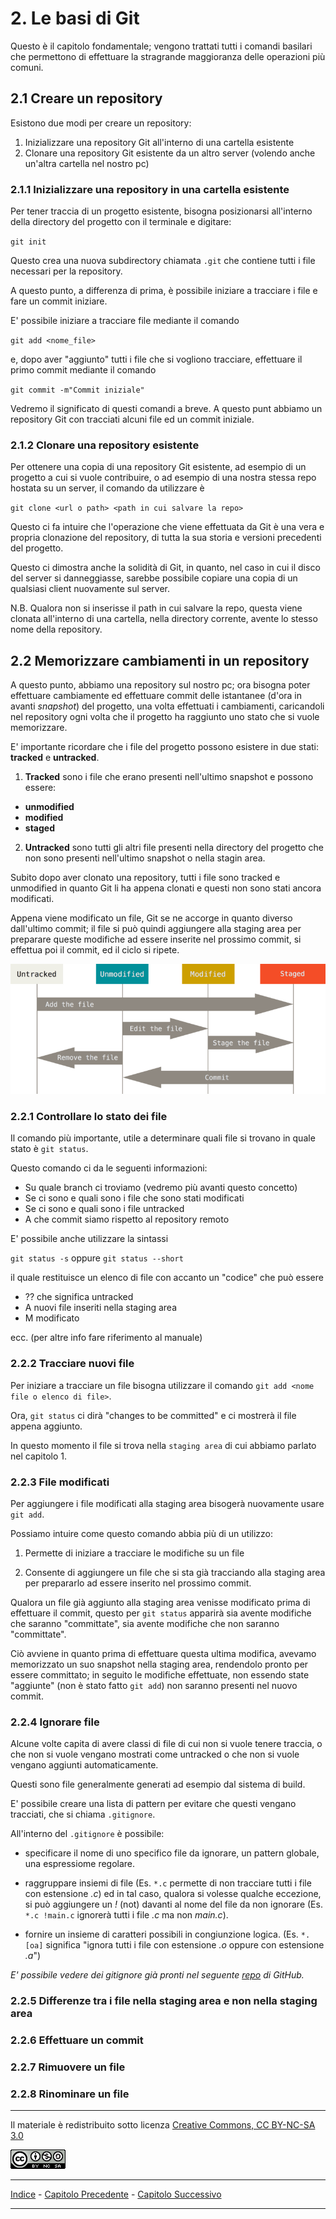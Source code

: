 # 2. Le basi di Git

Questo è il capitolo fondamentale; vengono trattati tutti i comandi basilari che permettono di effettuare la stragrande maggioranza delle operazioni più comuni.

## 2.1 Creare un repository

Esistono due modi per creare un repository:

1. Inizializzare una repository Git all'interno di una cartella esistente 
2. Clonare una repository Git esistente da un altro server (volendo anche un'altra cartella nel nostro pc)

### 2.1.1 Inizializzare una repository in una cartella esistente

Per tener traccia di un progetto esistente, bisogna posizionarsi all'interno della directory del progetto con il terminale e digitare:

`git init`

Questo crea una nuova subdirectory chiamata `.git` che contiene tutti i file necessari per la repository.

A questo punto, a differenza di prima, è possibile iniziare a tracciare i file e fare un commit iniziare.

E' possibile iniziare a tracciare file mediante il comando

`git add <nome_file>`

e, dopo aver "aggiunto" tutti i file che si vogliono tracciare, effettuare il primo commit mediante il comando

`git commit -m"Commit iniziale"`

Vedremo il significato di questi comandi a breve. A questo punt abbiamo un repository Git con tracciati alcuni file ed un commit iniziale.

### 2.1.2 Clonare una repository esistente

Per ottenere una copia di una repository Git esistente, ad esempio di un progetto a cui si vuole contribuire, o ad esempio di una nostra stessa repo hostata su un server, il comando da utilizzare è

`git clone <url o path> <path in cui salvare la repo>`

Questo ci fa intuire che l'operazione che viene effettuata da Git è una vera e propria clonazione del repository, di tutta la sua storia e versioni precedenti del progetto.

Questo ci dimostra anche la solidità di Git, in quanto, nel caso in cui il disco del server si danneggiasse, sarebbe possibile copiare una copia di un qualsiasi client nuovamente sul server.

N.B. Qualora non si inserisse il path in cui salvare la repo, questa viene clonata all'interno di una cartella, nella directory corrente, avente lo stesso nome della repository.

## 2.2 Memorizzare cambiamenti in un repository

A questo punto, abbiamo una repository sul nostro pc; ora bisogna poter effettuare cambiamente ed effettuare commit delle istantanee (d'ora in avanti *snapshot*) del progetto, una volta effettuati i cambiamenti, caricandoli nel repository ogni volta che il progetto ha raggiunto uno stato che si vuole memorizzare.

E' importante ricordare che i file del progetto possono esistere in due stati: **tracked** e **untracked**.

1. **Tracked** sono i file che erano presenti nell'ultimo snapshot e possono essere:
  - **unmodified**
  - **modified**
  - **staged**
2. **Untracked** sono tutti gli altri file presenti nella directory del progetto che non sono presenti nell'ultimo snapshot o nella stagin area.

Subito dopo aver clonato una repository, tutti i file sono tracked e unmodified in quanto Git li ha appena clonati e questi non sono stati ancora modificati.

Appena viene modificato un file, Git se ne accorge in quanto diverso dall'ultimo commit; il file si può quindi aggiungere alla staging area per preparare queste modifiche ad essere inserite nel prossimo commit, si effettua poi il commit, ed il ciclo si ripete.

![Stati File](img/statoFile.png "Stati File")

### 2.2.1 Controllare lo stato dei file

Il comando più importante, utile a determinare quali file si trovano in quale stato è `git status`.

Questo comando ci da le seguenti informazioni:

- Su quale branch ci troviamo (vedremo più avanti questo concetto)
- Se ci sono e quali sono i file che sono stati modificati
- Se ci sono e quali sono i file untracked
- A che commit siamo rispetto al repository remoto

E' possibile anche utilizzare la sintassi

`git status -s` oppure `git status --short`

il quale restituisce un elenco di file con accanto un "codice" che può essere

- ?? che significa untracked
- A nuovi file inseriti nella staging area
- M modificato

ecc. (per altre info fare riferimento al manuale)

### 2.2.2 Tracciare nuovi file

Per iniziare a tracciare un file bisogna utilizzare il comando `git add <nome file o elenco di file>`.

Ora, `git status` ci dirà "changes to be committed" e ci mostrerà il file appena aggiunto.

In questo momento il file si trova nella `staging area` di cui abbiamo parlato nel capitolo 1.

### 2.2.3 File modificati

Per aggiungere i file modificati alla staging area bisogerà nuovamente usare `git add`.

Possiamo intuire come questo comando abbia più di un utilizzo:

1. Permette di iniziare a tracciare le modifiche su un file

2. Consente di aggiungere un file che si sta già tracciando alla staging area per prepararlo ad essere inserito nel prossimo commit.

Qualora un file già aggiunto alla staging area venisse modificato prima di effettuare il commit, questo per `git status` apparirà sia avente modifiche che saranno "committate", sia avente modifiche che non saranno "committate".

Ciò avviene in quanto prima di effettuare questa ultima modifica, avevamo memorizzato un suo snapshot nella staging area, rendendolo pronto per essere committato; in seguito le modifiche effettuate, non essendo state "aggiunte" (non è stato fatto `git add`) non saranno presenti nel nuovo commit.

### 2.2.4 Ignorare file

Alcune volte capita di avere classi di file di cui non si vuole tenere traccia, o che non si vuole vengano mostrati come untracked o che non si vuole vengano aggiunti automaticamente.

Questi sono file generalmente generati ad esempio dal sistema di build.

E' possibile creare una lista di pattern per evitare che questi vengano tracciati, che si chiama `.gitignore`.

All'interno del `.gitignore` è possibile:

- specificare il nome di uno specifico file da ignorare, un pattern globale, una espressiome regolare. 

- raggruppare insiemi di file (Es. `*.c` permette di non tracciare tutti i file con estensione *.c*) ed in tal caso, qualora si volesse qualche eccezione, si può aggiungere un *!* (not) davanti al nome del file da non ignorare (Es. `*.c !main.c` ignorerà tutti i file *.c* ma non *main.c*).

- fornire un insieme di caratteri possibili in congiunzione logica. (Es. `*.[oa]` significa "ignora tutti i file con estensione *.o* oppure con estensione *.a*")

*E' possibile vedere dei gitignore già pronti nel seguente *[repo][repoGitIgnore]* di GitHub.*

[repoGitIgnore]: https://github.com/github/gitignore

### 2.2.5 Differenze tra i file nella staging area e non nella staging area

### 2.2.6 Effettuare un commit

### 2.2.7 Rimuovere un file

### 2.2.8 Rinominare un file

---

Il materiale è redistribuito sotto licenza [Creative Commons, CC BY-NC-SA 3.0][licenza]

![Licenza CC BY-NC-SA 3.0](img/license.png "Licenza CC BY-NC-SA 3.0")

[licenza]: https://creativecommons.org/licenses/by-nc-sa/3.0/

---

[Indice][index] - [Capitolo Precedente][prev] - [Capitolo Successivo][next]

[index]: https://github.com/FraClem/GitTutorial/blob/master/Indice.md
[prev]: https://github.com/FraClem/GitTutorial/blob/master/1.%20Per%20iniziare.md
[next]: https://github.com/FraClem/GitTutorial/blob/master/3.%20Branching.md 

---
